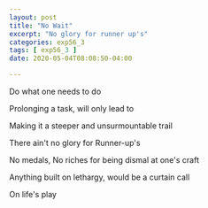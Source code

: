 ```yaml
---
layout: post
title: "No Wait"
excerpt: "No glory for runner up's"
categories: exp56_3
tags: [ exp56_3 ]
date: 2020-05-04T08:08:50-04:00

---
```


Do what one needs to do

Prolonging a task, will only lead to

Making it a steeper and unsurmountable trail

There ain't no glory for Runner-up's

No medals, No riches for being dismal at one's craft

Anything built on lethargy, would be a curtain call

On life's play 
